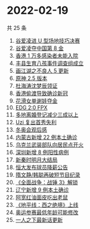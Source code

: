 # 2022-02-19

共 25 条

<!-- BEGIN -->
<!-- 最后更新时间 Sat Feb 19 2022 09:53:08 GMT+0800 (China Standard Time) -->

1. [谷爱凌进 U 型场地技巧决赛](https://www.zhihu.com/search?q=谷爱凌)
1. [谷爱凌夺中国第 8 金](https://www.zhihu.com/search?q=谷爱凌)
1. [香港 1 万多感染者未能入院](https://www.zhihu.com/search?q=香港疫情)
1. [丰县生育八孩事件调查组成立](https://www.zhihu.com/search?q=丰县八孩调查组)
1. [画江湖之不良人 5 更新](https://www.zhihu.com/search?q=不良人)
1. [原神 2.5 版本](https://www.zhihu.com/search?q=原神)
1. [杜海涛沈梦辰领证](https://www.zhihu.com/search?q=杜海涛沈梦辰领证)
1. [香港偷渡导致确诊新冠](https://www.zhihu.com/search?q=香港偷渡)
1. [花滑女单谢娃夺金](https://www.zhihu.com/search?q=花样滑冰)
1. [EDG 2:0 FPX](https://www.zhihu.com/search?q=edg)
1. [多地离婚登记减少三成以上](https://www.zhihu.com/search?q=离婚登记减少)
1. [Uzi 复出首秀失利](https://www.zhihu.com/search?q=Uzi)
1. [冬奥会观后感](https://www.zhihu.com/search?q=冬奥会观后感)
1. [内蒙古新增 22 例本土确诊](https://www.zhihu.com/search?q=内蒙古新增)
1. [乌克兰武装部队向居民点开火](https://www.zhihu.com/search?q=乌克兰武装部队开火)
1. [深圳新增 8 例阳性病例](https://www.zhihu.com/search?q=深圳新增)
1. [新秦时明月大结局](https://www.zhihu.com/search?q=新秦时明月)
1. [恒大发布球员降薪公告](https://www.zhihu.com/search?q=恒大)
1. [隋文静/韩聪再破短节目纪录](https://www.zhihu.com/search?q=隋文静/韩聪)
1. [《全面战争：战锤 3》解锁](https://www.zhihu.com/search?q=战锤3)
1. [辽宁新增 9 例本土确诊](https://www.zhihu.com/search?q=辽宁新增)
1. [阿宽红油面皮吃出老鼠](https://www.zhihu.com/search?q=阿宽红油面皮)
1. [《地平线：西之绝境》上线](https://www.zhihu.com/search?q=地平线西之绝境)
1. [奥运参赛最低年龄可能修改](https://www.zhihu.com/search?q=奥运最低年龄限制)
1. [一人之下最新话更新](https://www.zhihu.com/search?q=一人之下)

<!-- END -->
